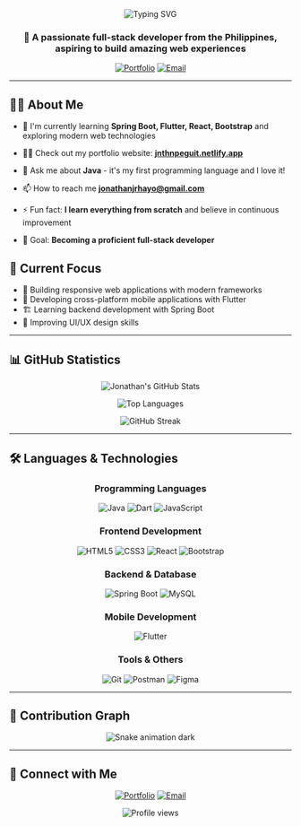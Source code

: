 <div align="center">
  <img src="https://readme-typing-svg.herokuapp.com?font=Fira+Code&pause=1000&color=0891B2&width=435&lines=Hi+%F0%9F%91%8B%2C+I'm+Jonathan;Full-Stack+Developer;Passionate+About+Clean+Code;Always+Learning+New+Technologies" alt="Typing SVG" />
</div>
<h3 align="center">🚀 A passionate full-stack developer from the Philippines, aspiring to build amazing web experiences</h3>

<div align="center">
  
  [![Portfolio](https://img.shields.io/badge/Portfolio-Visit%20Now-0891B2?style=for-the-badge&logo=portfolio&logoColor=white)](https://jnthnpeguit.netlify.app/)
  [![Email](https://img.shields.io/badge/Email-jonathanjrhayo%40gmail.com-D14836?style=for-the-badge&logo=gmail&logoColor=white)](mailto:jonathanjrhayo@gmail.com)
  
</div>

---

## 🧑‍💻 About Me

- 🌱 I'm currently learning **Spring Boot, Flutter, React, Bootstrap** and exploring modern web technologies

- 👨‍💻 Check out my portfolio website: [**jnthnpeguit.netlify.app**](https://jnthnpeguit.netlify.app/)

- 💬 Ask me about **Java** - it's my first programming language and I love it!

- 📫 How to reach me **jonathanjrhayo@gmail.com**

- ⚡ Fun fact: **I learn everything from scratch** and believe in continuous improvement

- 🎯 Goal: **Becoming a proficient full-stack developer**

## 🔭 Current Focus

- 🌟 Building responsive web applications with modern frameworks
- 📱 Developing cross-platform mobile applications with Flutter
- 🏗️ Learning backend development with Spring Boot
- 🎨 Improving UI/UX design skills

---

## 📊 GitHub Statistics

<div align="center">
  
  ![Jonathan's GitHub Stats](https://github-readme-stats.vercel.app/api?username=QuantumTan&show_icons=true&theme=tokyonight&hide_border=true&count_private=true)
  
  ![Top Languages](https://github-readme-stats.vercel.app/api/top-langs/?username=QuantumTan&layout=compact&theme=tokyonight&hide_border=true)
  
  ![GitHub Streak](https://github-readme-streak-stats.herokuapp.com/?user=QuantumTan&theme=tokyonight&hide_border=true)
  
</div>

---

## 🛠️ Languages & Technologies

<div align="center">

### Programming Languages
<p>
  <img src="https://img.shields.io/badge/Java-ED8B00?style=for-the-badge&logo=java&logoColor=white" alt="Java"/>
  <img src="https://img.shields.io/badge/Dart-0175C2?style=for-the-badge&logo=dart&logoColor=white" alt="Dart"/>
  <img src="https://img.shields.io/badge/JavaScript-F7DF1E?style=for-the-badge&logo=javascript&logoColor=black" alt="JavaScript"/>
</p>

### Frontend Development
<p>
  <img src="https://img.shields.io/badge/HTML5-E34F26?style=for-the-badge&logo=html5&logoColor=white" alt="HTML5"/>
  <img src="https://img.shields.io/badge/CSS3-1572B6?style=for-the-badge&logo=css3&logoColor=white" alt="CSS3"/>
  <img src="https://img.shields.io/badge/React-20232A?style=for-the-badge&logo=react&logoColor=61DAFB" alt="React"/>
  <img src="https://img.shields.io/badge/Bootstrap-563D7C?style=for-the-badge&logo=bootstrap&logoColor=white" alt="Bootstrap"/>
</p>

### Backend & Database
<p>
  <img src="https://img.shields.io/badge/Spring_Boot-6DB33F?style=for-the-badge&logo=spring-boot&logoColor=white" alt="Spring Boot"/>
  <img src="https://img.shields.io/badge/MySQL-00000F?style=for-the-badge&logo=mysql&logoColor=white" alt="MySQL"/>
</p>

### Mobile Development
<p>
  <img src="https://img.shields.io/badge/Flutter-02569B?style=for-the-badge&logo=flutter&logoColor=white" alt="Flutter"/>
</p>

### Tools & Others
<p>
  <img src="https://img.shields.io/badge/Git-F05032?style=for-the-badge&logo=git&logoColor=white" alt="Git"/>
  <img src="https://img.shields.io/badge/Postman-FF6C37?style=for-the-badge&logo=postman&logoColor=white" alt="Postman"/>
  <img src="https://img.shields.io/badge/Figma-F24E1E?style=for-the-badge&logo=figma&logoColor=white" alt="Figma"/>
</p>

</div>

---

## 🐍 Contribution Graph

<div align="center">
  <img src="https://github.com/QuantumTan/QuantumTan/raw/output/github-contribution-grid-snake-dark.svg" alt="Snake animation dark" />
</div>

---

## 🤝 Connect with Me

<div align="center">
  
  [![Portfolio](https://img.shields.io/badge/Portfolio-Visit%20Now-0891B2?style=for-the-badge&logo=firefox&logoColor=white)](https://jnthnpeguit.netlify.app/)
  [![Email](https://img.shields.io/badge/Email-jonathanjrhayo%40gmail.com-D14836?style=for-the-badge&logo=gmail&logoColor=white)](mailto:jonathanjrhayo@gmail.com)
  
</div>

<div align="center">
  <img src="https://komarev.com/ghpvc/?username=QuantumTan&label=Profile%20views&color=0891b2&style=flat" alt="Profile views" />
</div>
